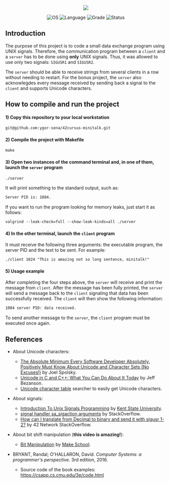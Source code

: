 <p align="center">
    <img src="https://user-images.githubusercontent.com/102881479/215282296-839ce5e6-5982-41f6-ba56-7e408f6ca9f8.png">
</p>
<p align="center">
    <img src="https://img.shields.io/badge/OS-Linux-blue" alt="OS">
    <img src="https://img.shields.io/badge/Language-C%20%7C%20C%2B%2B-blue.svg" alt="Language">
    <img src="https://img.shields.io/badge/Grade-125%2F100-brightgreen.svg" alt="Grade">
    <img src="https://img.shields.io/badge/Status-Completed-brightgreen.svg" alt="Status">
</p>

## Introduction

The purpose of this project is to code a small data exchange program using UNIX signals. Therefore, the communication program between a `client` and a `server` has to be done using **only** UNIX signals. Thus, it was allowed to use only two signals: `SIGUSR1` and `SIGUSR2`.

The `server` should be able to receive strings from several clients in a row without needing to restart. For the bonus project, the `server` also acknowlegdes every message received by sending back a signal to the `client` and supports Unicode characters.

## How to compile and run the project

#### 1) Copy this repository to your local workstation

```html
git@github.com:ygor-sena/42cursus-minitalk.git
```

#### 2) Compile the project with Makefile

```html
make
```

#### 3) Open two instances of the command terminal and, in one of them, launch the `server` program

```html
./server
```

It will print something to the standard output, such as:

```html
Server PID is: 1084.
```

If you want to run the program looking for memory leaks, just start it as follows:

```html
valgrind --leak-check=full --show-leak-kinds=all ./server
```

#### 4) In the other terminal, launch the `client` program

It must receive the following three arguments: the executable program, the server PID and the text to be sent. For example:

```html
./client 1024 "This is amazing not so long sentence, minitalk!"
```

#### 5) Usage example

After completing the four steps above, the `server` will receive and print the message from `client`. After the message has been fully printed, the `server` will send a message back to the `client` signaling that data has been successfully received. The `client` will then show the following information:

```html
1084 server PID: data received.
```

To send another message to the `server`, the `client` program must be executed once again.

## References

- About Unicode characters:

  - [The Absolute Minimum Every Software Developer Absolutely, Positively Must Know About Unicode and Character Sets (No Excuses!)](https://www.joelonsoftware.com/2003/10/08/the-absolute-minimum-every-software-developer-absolutely-positively-must-know-about-unicode-and-character-sets-no-excuses/) by Joel Spolsky.
  - [Unicode in C and C++: What You Can Do About It Today](https://www.cprogramming.com/tutorial/unicode.html) by Jeff Bezanson.
  - [Unicode character table](https://unicode-table.com/en/) searcher to easily get Unicode characters.

- About signals:

  - [Introduction To Unix Signals Programming](https://www.cs.kent.edu/~ruttan/sysprog/lectures/signals.html) by [Kent State University](https://www.kent.edu/cs).
  - [signal handler sa_sigaction arguments](https://stackoverflow.com/questions/12587621/signal-handler-sa-sigaction-arguments) by StackOverflow.
  - [How can I translate from Decimal to binary and send it with sigusr 1-2?](https://stackoverflow.com/c/42network/questions/1919/1920#1920) by 42 Network StackOverflow.

- About bit shift manipulation (**this video is amazing!**):
  - [Bit Manipulation](https://www.youtube.com/watch?v=7jkIUgLC29I) by [Make School](https://www.youtube.com/@MakeSchoolCS).

- BRYANT, Randal; O'HALLARON, David. _Computer Systems: a programmer's perspective_. 3rd edition, 2016. 
  - Source code of the book examples: https://csapp.cs.cmu.edu/3e/code.html

